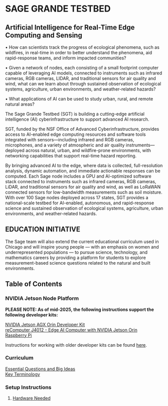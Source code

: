# SAGE GRANDE TESTBED

## Artificial Intelligence for Real-Time Edge Computing and Sensing

• How can scientists track the progress of ecological phenomena, such as wildfires, in real-time in order to better understand the phenomena, aid rapid-response teams, and inform impacted communities?

• Given a network of nodes, each consisting of a small footprint computer capable of leveraging AI models, connected to instruments such as infrared cameras, RGB cameras, LIDAR, and traditional sensors for air quality and wind, what can we learn about through sustained observation of ecological systems, agriculture, urban environments, and weather-related hazards?

• What applications of AI can be used to study urban, rural, and remote natural areas?

The Sage Grande Testbed (SGT) is building a cutting-edge artificial intelligence (AI) cyberinfrastructure to support advanced AI research.

SGT, funded by the NSF Office of Advanced Cyberinfrastructure, provides access to AI-enabled edge computing resources and software tools integrated with sensors—including infrared and RGB cameras, microphones, and a variety of atmospheric and air quality instruments—deployed across natural, urban, and wildfire-prone environments, with networking capabilities that support real-time hazard reporting.

By bringing advanced AI to the edge, where data is collected, full-resolution analysis, dynamic automation, and immediate actionable responses can be computed. Each Sage node includes a GPU and AI-optimized software stack connected to instruments such as infrared cameras, RGB cameras, LiDAR, and traditional sensors for air quality and wind, as well as LoRaWAN connected sensors for low-bandwidth measurements such as soil moisture. With over 100 Sage nodes deployed across 17 states, SGT provides a national-scale testbed for AI-enabled, autonomous, and rapid-response science and sustained observation of ecological systems, agriculture, urban environments, and weather-related hazards.

## EDUCATION INITIATIVE
The Sage team will also extend the current educational curriculum used in Chicago and will inspire young people — with an emphasis on women and underrepresented populations — to pursue science, technology, and mathematics careers by providing a platform for students to explore measurement-based science questions related to the natural and built environments.

## Table of Contents   

### NVIDIA Jetson Node Platform     
**PLEASE NOTE: As of mid-2025, the following instructions support the following developer kits:**

[NVIDIA Jetson AGX Orin Developer Kit](https://www.seeedstudio.com/NVIDIA-Jetson-AGX-Orin-Developer-Kit-p-5314.html)   
[reComputer J4012 - Edge AI Computer with NVIDIA Jetson Orin](https://www.seeedstudio.com/reComputer-J4012-p-5586.html)   
[Raspberry Pi](https://www.raspberrypi.com)

Instructions for working with older developer kits can be found [here](https://github.com/waggle-sensor/node-platforms/tree/main/nvidia_jetson).

### Curriculum
[Essential Questions and Big Ideas](./questions_and_ideas.md)   
[Key Terminology](./key_terminology.md)   

### Setup Instructions
1. [Hardware Needed](./hardware_needed.md)


